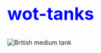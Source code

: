 <style>

  .blue-text {
    color: blue;
  }
  
    h2 {
  font-size: 40px;
}
  
  
  .larger-image { 
    width：500px; 
  }
  
  
  
  
  
  
  
  
  

</style>

<h2 class="blue-text"> wot-tanks</h2>

<img src="https://static-ptl-us.gcdn.co/dcont/fb/image/ontrack_header_684x280.png" alt="British medium tank ">

